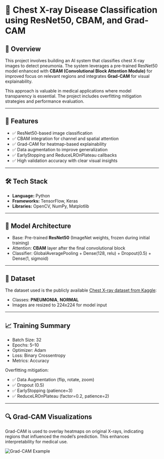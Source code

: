 # 🌺 Chest X-ray Disease Classification using ResNet50, CBAM, and Grad-CAM

## 📌 Overview
This project involves building an AI system that classifies chest X-ray images to detect pneumonia. The system leverages a pre-trained ResNet50 model enhanced with **CBAM (Convolutional Block Attention Module)** for improved focus on relevant regions and integrates **Grad-CAM** for visual explainability.

This approach is valuable in medical applications where model transparency is essential. The project includes overfitting mitigation strategies and performance evaluation.

---

## 🚀 Features
- ✅ ResNet50-based image classification
- ✅ CBAM integration for channel and spatial attention
- ✅ Grad-CAM for heatmap-based explainability
- ✅ Data augmentation to improve generalization
- ✅ EarlyStopping and ReduceLROnPlateau callbacks
- ✅ High validation accuracy with clear visual insights

---

## 🛠️ Tech Stack
- **Language:** Python
- **Frameworks:** TensorFlow, Keras
- **Libraries:** OpenCV, NumPy, Matplotlib

---

## 🧐 Model Architecture
- Base: Pre-trained **ResNet50** (ImageNet weights, frozen during initial training)
- Attention: **CBAM** layer after the final convolutional block
- Classifier: GlobalAveragePooling + Dense(128, relu) + Dropout(0.5) + Dense(1, sigmoid)

---

## 🧪 Dataset
The dataset used is the publicly available [Chest X-ray dataset from Kaggle](https://www.kaggle.com/paultimothymooney/chest-xray-pneumonia):
- Classes: **PNEUMONIA**, **NORMAL**
- Images are resized to 224x224 for model input

---

## 📈 Training Summary
- Batch Size: 32
- Epochs: 5–10
- Optimizer: Adam
- Loss: Binary Crossentropy
- Metrics: Accuracy

Overfitting mitigation:
- ✅ Data Augmentation (flip, rotate, zoom)
- ✅ Dropout (0.5)
- ✅ EarlyStopping (patience=3)
- ✅ ReduceLROnPlateau (factor=0.2, patience=2)

---

## 🔍 Grad-CAM Visualizations
Grad-CAM is used to overlay heatmaps on original X-rays, indicating regions that influenced the model’s prediction. This enhances interpretability for medical use.

![Grad-CAM Example](gradcam_example.png)
